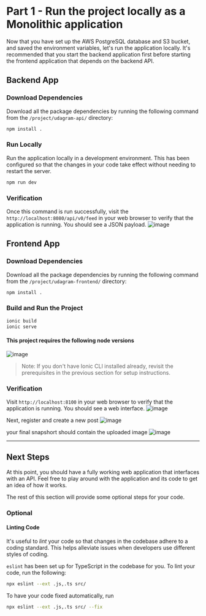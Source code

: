 # Part 1 - Run the project locally as a Monolithic application

Now that you have set up the AWS PostgreSQL database and S3 bucket, and saved the environment variables, let's run the application locally.  It's recommended that you start the backend application first before starting the frontend application that depends on the backend API.

## Backend App

### Download Dependencies
Download all the package dependencies by running the following command from the `/project/udagram-api/` directory:
```bash
npm install .
```
### Run Locally
Run the application locally in a development environment. This has been configured so that the changes in your code take effect without needing to restart the server.
```bash
npm run dev
```

### Verification
Once this command is run successfully, visit the `http://localhost:8080/api/v0/feed` in your web browser to verify that the application is running. You should see a JSON payload.
![image](https://user-images.githubusercontent.com/68260816/176383818-16569c5a-d814-4cfd-81bc-aba3074b1a1b.png)


## Frontend App
### Download Dependencies
Download all the package dependencies by running the following command from the `/project/udagram-frontend/` directory:
```bash
npm install .
```

### Build and Run the Project
```bash
ionic build
ionic serve
```
#### This project requires the following node versions
![image](https://user-images.githubusercontent.com/68260816/175830243-11bdd564-c2d1-4329-8b28-65c3f2e59900.png)


> Note: If you don't have Ionic CLI installed already, revisit the prerequisites in the previous section for setup instructions.

### Verification
Visit `http://localhost:8100` in your web browser to verify that the application is running. You should see a web interface.
![image](https://user-images.githubusercontent.com/68260816/176398913-19245e47-6bb4-480d-8c2f-379dddb849a8.png)

Next, register and create a new post
![image](https://user-images.githubusercontent.com/68260816/181939212-b7cbb2e8-24a4-4d00-8938-cd2bed0a7db9.png)

your final snapshort should contain the uploaded image
![image](https://user-images.githubusercontent.com/68260816/181939935-46ad6db8-38f9-4afa-9b6e-a662c608a30b.png)

___

## Next Steps
At this point, you should have a fully working web application that interfaces with an API. Feel free to play around with the application and its code to get an idea of how it works.

The rest of this section will provide some optional steps for your code.

### Optional
#### Linting Code
It's useful to _lint_ your code so that changes in the codebase adhere to a coding standard. This helps alleviate issues when developers use different styles of coding.

`eslint` has been set up for TypeScript in the codebase for you. To lint your code, run the following:
```bash
npx eslint --ext .js,.ts src/
```
To have your code fixed automatically, run
```bash
npx eslint --ext .js,.ts src/ --fix
```
